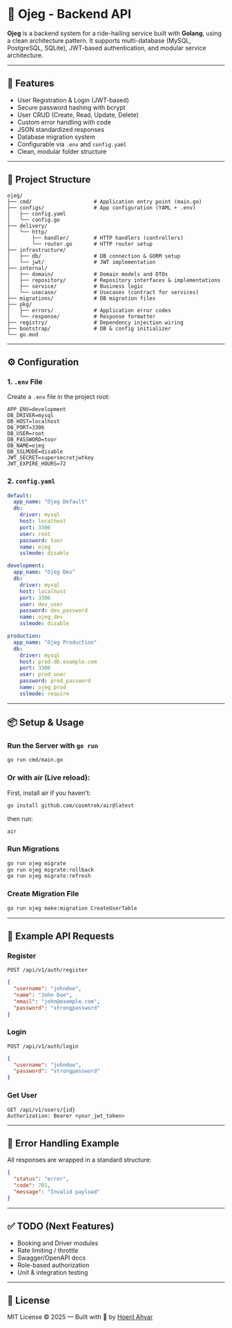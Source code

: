# 🚵 Ojeg - Backend API

**Ojeg** is a backend system for a ride-hailing service built with **Golang**, using a clean architecture pattern. It supports multi-database (MySQL, PostgreSQL, SQLite), JWT-based authentication, and modular service architecture.

---

## 🚀 Features

* User Registration & Login (JWT-based)
* Secure password hashing with bcrypt
* User CRUD (Create, Read, Update, Delete)
* Custom error handling with code
* JSON standardized responses
* Database migration system
* Configurable via `.env` and `config.yaml`
* Clean, modular folder structure

---

## 📁 Project Structure

```
ojeg/
├── cmd/                    # Application entry point (main.go)
├── configs/                # App configuration (YAML + .env)
│   ├── config.yaml
│   └── config.go
├── delivery/
│   └── http/
│       ├── handler/        # HTTP handlers (controllers)
│       └── router.go       # HTTP router setup
├── infrastructure/
│   ├── db/                 # DB connection & GORM setup
│   └── jwt/                # JWT implementation
├── internal/
│   ├── domain/             # Domain models and DTOs
│   ├── repository/         # Repository interfaces & implementations
│   ├── service/            # Business logic
│   └── usecase/            # Usecases (contract for services)
├── migrations/             # DB migration files
├── pkg/
│   ├── errors/             # Application error codes
│   └── response/           # Response formatter
├── registry/               # Dependency injection wiring
├── bootstrap/              # DB & config initializer
└── go.mod
```

---

## ⚙️ Configuration

### 1. `.env` File

Create a `.env` file in the project root:

```env
APP_ENV=development
DB_DRIVER=mysql
DB_HOST=localhost
DB_PORT=3306
DB_USER=root
DB_PASSWORD=toor
DB_NAME=ojeg
DB_SSLMODE=disable
JWT_SECRET=supersecretjwtkey
JWT_EXPIRE_HOURS=72
```

### 2. `config.yaml`

```yaml
default:
  app_name: "Ojeg Default"
  db:
    driver: mysql
    host: localhost
    port: 3306
    user: root
    password: toor
    name: ojeg
    sslmode: disable

development:
  app_name: "Ojeg Dev"
  db:
    driver: mysql
    host: localhost
    port: 3306
    user: dev_user
    password: dev_password
    name: ojeg_dev
    sslmode: disable

production:
  app_name: "Ojeg Production"
  db:
    driver: mysql
    host: prod.db.example.com
    port: 3306
    user: prod_user
    password: prod_password
    name: ojeg_prod
    sslmode: require
```

---

## 📦 Setup & Usage

### Run the Server with `go run`

```bash
go run cmd/main.go
```
### Or with air (Live reload):
First, install air if you haven't:
```bash
go install github.com/cosmtrek/air@latest
```
then run: 
```bash
air
```

### Run Migrations

```bash
go run ojeg migrate
go run ojeg migrate:rollback
go run ojeg migrate:refresh
```

### Create Migration File

```bash
go run ojeg make:migration CreateUserTable
```

---

## 🧪 Example API Requests

### Register

```
POST /api/v1/auth/register
```

```json
{
  "username": "johndoe",
  "name": "John Doe",
  "email": "john@example.com",
  "password": "strongpassword"
}
```

### Login

```
POST /api/v1/auth/login
```

```json
{
  "username": "johndoe",
  "password": "strongpassword"
}
```

### Get User

```
GET /api/v1/users/{id}
Authorization: Bearer <your_jwt_token>
```

---

## 📌 Error Handling Example

All responses are wrapped in a standard structure:

```json
{
  "status": "error",
  "code": 701,
  "message": "Invalid payload"
}
```

---

## ✅ TODO (Next Features)

* Booking and Driver modules
* Rate limiting / throttle
* Swagger/OpenAPI docs
* Role-based authorization
* Unit & integration testing

---

## 📝 License

MIT License © 2025 — Built with 💙 by [Hoeril Ahyar](https://www.linkedin.com/in/hoeril-ahyar/)
